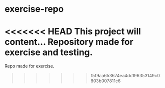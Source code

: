 # exercise-repo
<<<<<<< HEAD
This project will content...
Repository made for exercise and testing.
=======
Repo made for exercise.
>>>>>>> f5f9aa653674ea4dc196353149c0803b007811c6
